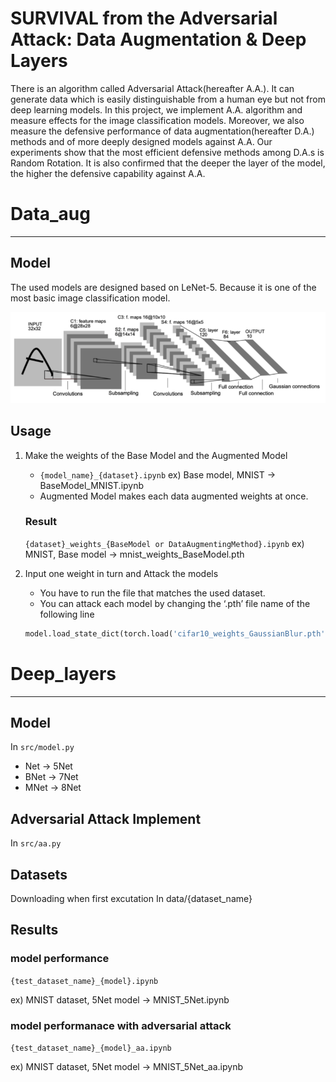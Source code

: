 # SURVIVAL from the Adversarial Attack: Data Augmentation & Deep Layers

There is an algorithm called Adversarial Attack(hereafter A.A.). It can generate data which is easily distinguishable from a human eye but not from deep learning models. In this project, we implement A.A. algorithm and measure effects for the image classification models. Moreover, we also measure the defensive performance of data augmentation(hereafter D.A.) methods and of more deeply designed models against A.A. Our experiments show that the most efficient defensive methods among D.A.s is Random Rotation. It is also confirmed that the deeper the layer of the model, the higher the defensive capability against A.A.

# Data_aug

---

## Model

 The used models are designed based on LeNet-5. Because it is one of the most basic image classification model.

![LeNet-5](img/Lenet-5.png)

## Usage

1. Make the weights of the Base Model and the Augmented Model
    - `{model_name}_{dataset}.ipynb`
    ex) Base model, MNIST → BaseModel_MNIST.ipynb
    - Augmented Model makes each data augmented weights at once.
    
    ### Result
    
    `{dataset}_weights_{BaseModel or DataAugmentingMethod}.ipynb`
    ex) MNIST, Base model → mnist_weights_BaseModel.pth
    
2. Input one weight in turn and Attack the models
    - You have to run the file that matches the used dataset.
    - You can attack each model by changing the ‘.pth’ file name of the following line
    
    ```python
    model.load_state_dict(torch.load('cifar10_weights_GaussianBlur.pth'))
    ```
    

# Deep_layers

---

## Model

In  `src/model.py`

- Net -> 5Net
- BNet -> 7Net
- MNet -> 8Net

## **Adversarial Attack Implement**

In `src/aa.py`

## Datasets

Downloading when first excutation In data/{dataset_name}

## **Results**

### **model performance**

`{test_dataset_name}_{model}.ipynb`

ex) MNIST dataset, 5Net model → MNIST_5Net.ipynb

### **model performanace with adversarial attack**

`{test_dataset_name}_{model}_aa.ipynb`

ex) MNIST dataset, 5Net model → MNIST_5Net_aa.ipynb
